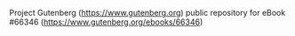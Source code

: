 Project Gutenberg (https://www.gutenberg.org) public repository for
eBook #66346 (https://www.gutenberg.org/ebooks/66346)
